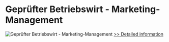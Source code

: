 # Geprüfter Betriebswirt - Marketing-Management
![Geprüfter Betriebswirt - Marketing-Management](https://mycommerce.akamaized.net/api/pimages/P300381608/BIG/300381608.JPG)
[>> Detailed information](https://secure.shareit.com/shareit/product.html?productid=300381608&affiliateid=200057808)